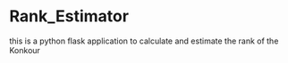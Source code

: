 # Rank_Estimator
this is a python flask application to calculate and estimate the rank of the Konkour  
